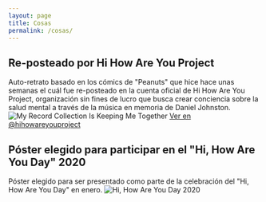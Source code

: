 ```yaml
---
layout: page
title: Cosas
permalink: /cosas/
---
```

## Re-posteado por Hi How Are You Project
Auto-retrato basado en los cómics de "Peanuts" que hice hace unas semanas el cuál fue re-posteado en la cuenta oficial de Hi How Are You Project, organización sin fines de lucro que busca crear conciencia sobre la salud mental a través de la música en memoria de Daniel Johnston.
![My Record Collection Is Keeping Me Together](https://i.imgur.com/6FOFBwm.jpg)
[Ver en @hihowareyouproject](https://www.instagram.com/p/B_P84IzlGmI/?utm_source=ig_web_copy_link) 

## Póster elegido para participar en el "Hi, How Are You Day" 2020
Póster elegido para ser presentado como parte de la celebración del "Hi, How Are You Day" en enero.
![Hi, How Are You Day 2020](https://i.imgur.com/s5bunJ7.png)

